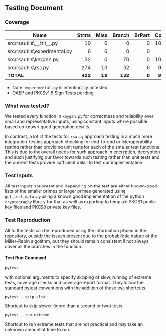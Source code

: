 ## Testing Document
### Coverage
| Name                         |   Stmts |   Miss |  Branch | BrPart |   Cover |
|------------------------------|--------:|-------:|--------:|-------:|--------:|
| src\rsautils\\_\_init\_\_.py |      10 |      0 |       0 |      0 |    100% |
| src\rsautils\experimental.py |       6 |      6 |       0 |      0 |      0% |
| src\rsautils\keygen.py       |     132 |      0 |      70 |      0 |    100% |
| src\rsautils\rsa.py          |     274 |     13 |      62 |      6 |     94% |
| **TOTAL**                    | **422** | **19** | **132** |  **6** | **95%** |

 - Note: `experimental.py` is intentionally untested.
 - OAEP and PKCSv1.5 Sign Tests pending

### What was tested?
We tested every function in `keygen.py` for correctness and reliability over small and representative
inputs, using constant inputs where possible based on known-good generation results.

In contrast, a lot of the tests for `rsa.py` approach testing in a much more integration-testing approach
checking for end-to-end or interoperability testing rather than providing unit tests for each of the smaller
test functions.
This is due to the overall needs for such approach in encryption, decryption and such justifying our favor
towards such testing rather than unit tests and the current tests provide sufficient detail to test our implementation.

### Test Inputs
All test inputs are preset and depending on the test are either known-good lists of the smaller
primes or larger primes generated using `get_test_data.py` using a known good implementation of the
python `cryptography` library for that as well as exporting to template PKCS1 public key files
and PKCS8 private key files.

### Test Reproduction
All fo the tests can be reproduced using the information placed in the repository, outside the
issues present due to the probabilistic nature of the Miller-Rabin algorithm, but they should remain consistent
if not always cover all the branches in the function.

#### Test Run Command
```shell
pytest
```
with optional arguments to specify skipping of slow, running of extreme tests, coverage checks and coverage report format.
They follow the standard pytest conventions with the addition of these two shortcuts.
```shell
pytest --skip-slow 
```
Shortcut to skip slower (more than a second or two) tests
```shell
pytest --run-extreme
```
Shortcut to run extreme tests that are not practical and may take an unknown amount of time to run.